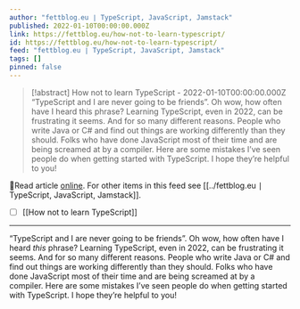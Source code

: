 ```yaml
---
author: "fettblog․eu ∣ TypeScript, JavaScript, Jamstack"
published: 2022-01-10T00:00:00.000Z
link: https://fettblog.eu/how-not-to-learn-typescript/
id: https://fettblog.eu/how-not-to-learn-typescript/
feed: "fettblog․eu ∣ TypeScript, JavaScript, Jamstack"
tags: []
pinned: false
---
```

> [!abstract] How not to learn TypeScript - 2022-01-10T00:00:00.000Z
> “TypeScript and I are never going to be friends”. Oh wow, how often have I heard this phrase? Learning TypeScript, even in 2022, can be frustrating it seems. And for so many different reasons. People who write Java or C# and find out things are working differently than they should. Folks who have done JavaScript most of their time and are being screamed at by a compiler. Here are some mistakes I’ve seen people do when getting started with TypeScript. I hope they’re helpful to you!

🔗Read article [online](https://fettblog.eu/how-not-to-learn-typescript/). For other items in this feed see [[../fettblog․eu ∣ TypeScript, JavaScript, Jamstack]].

- [ ] [[How not to learn TypeScript]]
- - -
“TypeScript and I are never going to be friends”. Oh wow, how often have I heard _this_ phrase? Learning TypeScript, even in 2022, can be frustrating it seems. And for so many different reasons. People who write Java or C# and find out things are working differently than they should. Folks who have done JavaScript most of their time and are being screamed at by a compiler. Here are some mistakes I’ve seen people do when getting started with TypeScript. I hope they’re helpful to you!
